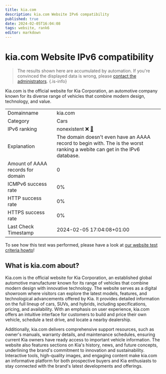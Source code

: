 ```yaml
---
title: kia.com
description: kia.com Website IPv6 compatibility
published: true
date: 2024-02-05T16:04:08
tags: website, rank6
editor: markdown
---
```


# kia.com Website IPv6 compatibility

> The results shown here are accumulated by automation. If you're convinced the displayed data is wrong, please [contact the administrators](/howto/chat). 
{.is-info}

Kia.com is the official website for Kia Corporation, an automotive company known for its diverse range of vehicles that combine modern design, technology, and value.


|   |   |
| - | - |
| Domainname | kia.com
| Category | Cars |
| IPv6 ranking | nonexistent :x: [🔗](/howto/ranking) |
| Explanation | The domain doesn't even have an AAAA record to begin with. The is the worst ranking a webite can get in the IPv6 database. |
| Amount of AAAA records for domain | 0 |
| ICMPv6 success rate | 0%|
| HTTP success rate | 0% |
| HTTPS success rate | 0% |
| Last Check Timestamp | 2024-02-05 17:04:08+01:00 |

To see how this test was performed, please have a look at [our website test criteria howto](/howto/testcriteria/website)!


## What is kia.com about?
Kia.com is the official website for Kia Corporation, an established global automotive manufacturer known for its range of vehicles that combine modern design with innovative technology. The website serves as a digital showroom where visitors can explore the latest models, features, and technological advancements offered by Kia. It provides detailed information on the full lineup of cars, SUVs, and hybrids, including specifications, pricing, and availability. With an emphasis on user experience, kia.com offers an intuitive interface for customers to build and price their own vehicle, schedule a test drive, and locate a nearby dealership.

Additionally, kia.com delivers comprehensive support resources, such as owner's manuals, warranty details, and maintenance schedules, ensuring current Kia owners have ready access to important vehicle information. The website also features sections on Kia's history, news, and future concepts, underlining the brand's commitment to innovation and sustainability. Interactive tools, high-quality images, and engaging content make kia.com an informative platform for both prospective buyers and Kia enthusiasts to stay connected with the brand's latest developments and offerings.


